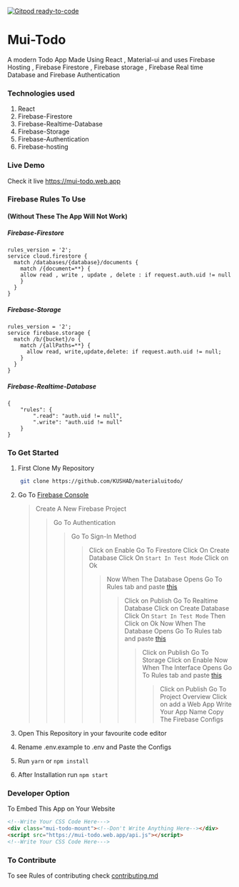 [![Gitpod ready-to-code](https://img.shields.io/badge/Gitpod-ready--to--code-blue?logo=gitpod)](https://gitpod.io/#https://github.com/KUSHAD/mui-todo)

# Mui-Todo

A modern Todo App Made Using React , Material-ui and uses Firebase Hosting , Firebase Firestore , Firebase storage , Firebase Real time Database and Firebase Authentication

### Technologies used

1. React
2. Firebase-Firestore
3. Firebase-Realtime-Database
4. Firebase-Storage
5. Firebase-Authentication
6. Firebase-hosting

### Live Demo

Check it live <a href="https://mui-todo.web.app" target="_blank">https://mui-todo.web.app</a>

### Firebase Rules To Use

#### (Without These The App Will Not Work)

<a name="firestore-rules">

##### Firebase-Firestore

```
rules_version = '2';
service cloud.firestore {
  match /databases/{database}/documents {
    match /{document=**} {
    allow read , write , update , delete : if request.auth.uid != null
    }
  }
}
```

</a>

<a name="storage-rules">

##### Firebase-Storage

```
rules_version = '2';
service firebase.storage {
  match /b/{bucket}/o {
    match /{allPaths=**} {
      allow read, write,update,delete: if request.auth.uid != null;
    }
  }
}
```

</a>

<a name="rtdb-rules">

##### Firebase-Realtime-Database

```
{
	"rules": {
		".read": "auth.uid != null",
		".write": "auth.uid != null"
	}
}
```

</a>

### To Get Started

1. First Clone My Repository

```bash
	git clone https://github.com/KUSHAD/materialuitodo/
```

2. Go To <a href="https://console.firebase.google.com" target="_blank"> Firebase Console </a>

   > Create A New Firebase Project
   >
   > > Go To Authentication
   > >
   > > > Go To Sign-In Method
   > > >
   > > > > Click on Enable
   > > > > Go To Firestore
   > > > > Click On Create Database
   > > > > Click On `Start In Test Mode` Click on Ok
   > > > >
   > > > > > Now When The Database Opens Go To Rules tab and paste <a href="#firestore-rules">this</a>
   > > > > >
   > > > > > > Click on Publish
   > > > > > > Go To Realtime Database
   > > > > > > Click on Create Database
   > > > > > > Click On `Start In Test Mode` Then Click on Ok
   > > > > > > Now When The Database Opens Go To Rules tab and paste <a href="#rtdb-rules">this</a>
   > > > > > >
   > > > > > > > Click on Publish
   > > > > > > > Go To Storage
   > > > > > > > Click on Enable
   > > > > > > > Now When The Interface Opens Go To Rules tab and paste <a href="#storage-rules">this</a>
   > > > > > > >
   > > > > > > > > Click on Publish
   > > > > > > > > Go To Project Overview
   > > > > > > > > Click on add a Web App
   > > > > > > > > Write Your App Name
   > > > > > > > > Copy The Firebase Configs

3. Open This Repository in your favourite code editor
4. Rename .env.example to .env and Paste the Configs
5. Run `yarn` or `npm install`
6. After Installation run `npm start`

### Developer Option

To Embed This App on Your Website

```html
<!--Write Your CSS Code Here--->
<div class="mui-todo-mount"><!--Don't Write Anything Here--></div>
<script src="https://mui-todo.web.app/api.js"></script>
<!--Write Your CSS Code Here--->
```

### To Contribute

To see Rules of contributing check <a href="./contributing.md">contributing.md</a>
